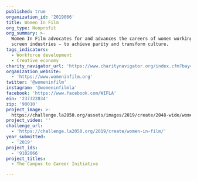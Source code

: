 ```yaml
---
published: true
organization_id: '2019066'
title: Women In Film
org_type: Nonprofit
org_summary: >-
  Women In Film advocates for and advances the careers of women working in the
  screen industries — to achieve parity and transform culture.
tags_indicators:
  - Workforce development
  - Creative economy
charity_navigator_url: 'https://www.charitynavigator.org/index.cfm?bay=search.profile&ein=237322834'
organization_website:
  - 'https://www.womeninfilm.org'
twitter: '@womeninfilm'
instagram: '@womeninfilmla'
facebook: 'https://www.facebook.com/WIFLA'
ein: '237322834'
zip: '90010'
project_image: >-
  https://challenge.la2050.org/assets/images/2019/create/2048-wide/women-in-film.jpg
project_video: ''
challenge_url:
  - 'https://challenge.la2050.org/2019/create/women-in-film/'
year_submitted:
  - '2019'
project_ids:
  - '9102066'
project_titles:
  - The Campus to Career Initiative

---
```

